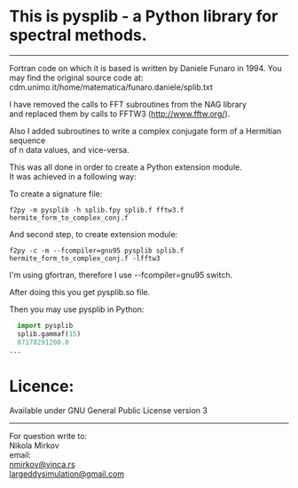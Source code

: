 This is pysplib - a Python library for spectral methods.
=========================================================


--------------
Fortran code on which it is based is written by Daniele Funaro in 1994.
You may find the original source code at:
cdm.unimo.it/home/matematica/funaro.daniele/splib.txt


I have removed the calls to FFT subroutines from the NAG library  
and replaced them by calls to FFTW3 (http://www.fftw.org/).  
  
Also I added subroutines to write a complex conjugate form of a Hermitian sequence  
of n data values, and vice-versa.  
  
This was all done in order to create a Python extension module.   
It was achieved in a following way:  
  
  
To create a signature file: 
``` 
f2py -m pysplib -h splib.fpy splib.f fftw3.f hermite_form_to_complex_conj.f
```  

And second step, to create extension module:  
```
f2py -c -m --fcompiler=gnu95 pysplib splib.f hermite_form_to_complex_conj.f -lfftw3  
```
  
I'm using gfortran, therefore I use --fcompiler=gnu95 switch.  


After doing this you get pysplib.so file.  

Then you may use pysplib in Python:  
```python
  import pysplib
  splib.gammaf(15)
  87178291200.0
...
```
  
# Licence:    
Available under GNU General Public License version 3  
  
  
--------------
For question write to:  
Nikola Mirkov   
email:  
nmirkov@vinca.rs  
largeddysimulation@gmail.com 
